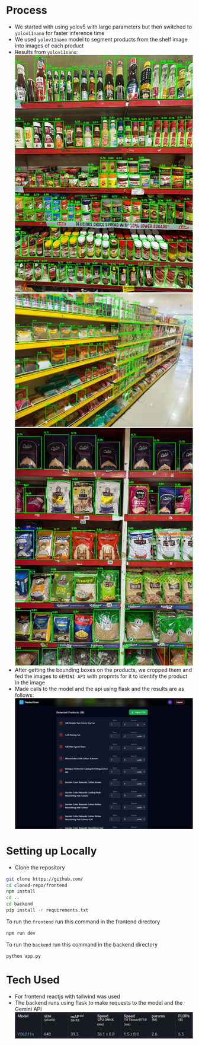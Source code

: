# Process

- We started with using yolov5 with large parameters but then switched to `yolov11nano` for faster inference time
- We used `yolov11nano` model to segment products from the shelf image into images of each product
- Results from `yolov11nano`:
  ![store 1](images/store_21_BB.jpg)
  ![store 2](images/store_6_BB.jpg)
  ![store 3](images/store_19_BB.jpg)
- After getting the bounding boxes on the products, we cropped them and fed the images to `GEMINI API` with propmts for it to identify the product in the image
- Made calls to the model and the api using flask and the results are as follows: 
![product detection on website](images/image.png)

# Setting up Locally
- Clone the repository
```bash
git clone https://github.com/
cd cloned-repo/frontend
npm install
cd ..
cd backend
pip install -r requirements.txt
```
To run the `frontend` run this command in the frontend directory
```bash
npm run dev
```
To run the `backend` run this command in the backend directory
```bash
python app.py
```

# Tech Used
- For frontend reactjs with tailwind was used
- The backend runs using flask to make requests to the model and the Gemini API
  ![YOLO v11 stats](images/yolo11n.png)
  
